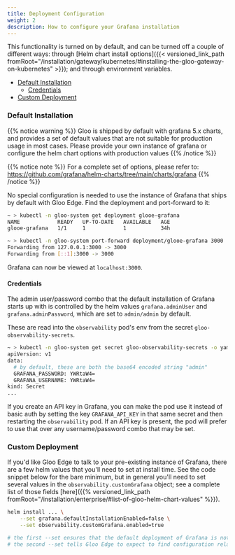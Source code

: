 ```yaml
---
title: Deployment Configuration
weight: 2
description: How to configure your Grafana installation
---
```

This functionality is turned on by default, and can be turned off a couple of different ways: through [Helm chart install
options]({{< versioned_link_path fromRoot="/installation/gateway/kubernetes/#installing-the-gloo-gateway-on-kubernetes" >}}); and through environment variables.

 * [Default Installation](#default-installation)
    * [Credentials](#credentials)
 * [Custom Deployment](#custom-deployment)
 
### Default Installation

{{% notice warning %}}
Gloo is shipped by default with grafana 5.x charts, and provides a set of default values that are not suitable for production usage in most cases. Please provide your own instance of grafana or configure the helm chart options with production values
{{% /notice %}}

{{% notice note %}}
For a complete set of options, please refer to: https://github.com/grafana/helm-charts/tree/main/charts/grafana
{{% /notice %}}

No special configuration is needed to use the instance of Grafana that ships by default with Gloo Edge. Find the deployment and port-forward to it:

```bash
~ > kubectl -n gloo-system get deployment glooe-grafana
NAME            READY   UP-TO-DATE   AVAILABLE   AGE
glooe-grafana   1/1     1            1           34h

~ > kubectl -n gloo-system port-forward deployment/glooe-grafana 3000
Forwarding from 127.0.0.1:3000 -> 3000
Forwarding from [::1]:3000 -> 3000

```

Grafana can now be viewed at `localhost:3000`.

#### Credentials
The admin user/password combo that the default installation of Grafana starts up with is controlled by the helm values `grafana.adminUser` and `grafana.adminPassword`, which are set to `admin/admin` by default.

These are read into the `observability` pod's env from the secret `gloo-observability-secrets`.

```bash
~ > kubectl -n gloo-system get secret gloo-observability-secrets -o yaml
apiVersion: v1
data:
  # by default, these are both the base64 encoded string "admin"
  GRAFANA_PASSWORD: YWRtaW4=
  GRAFANA_USERNAME: YWRtaW4=
kind: Secret
...
```

If you create an API key in Grafana, you can make the pod use it instead of basic auth by setting the key `GRAFANA_API_KEY` in that same secret and then restarting the `observability` pod. If an API key is present, the pod will prefer to use that over any username/password combo that may be set.

### Custom Deployment
If you'd like Gloo Edge to talk to your pre-existing instance of Grafana, there are a few helm values that you'll need to set at install time. See the code snippet below for the bare minimum, but in general you'll need to set several values in the `observability.customGrafana` object; see a complete list of those fields [here]({{% versioned_link_path fromRoot="/installation/enterprise/#list-of-gloo-helm-chart-values" %}}).

```bash
helm install ... \
    --set grafana.defaultInstallationEnabled=false \
    --set observability.customGrafana.enabled=true

# the first --set ensures that the default deployment of Grafana is not created
# the second --set tells Gloo Edge to expect to find configuration related to your own Grafana instance
```
